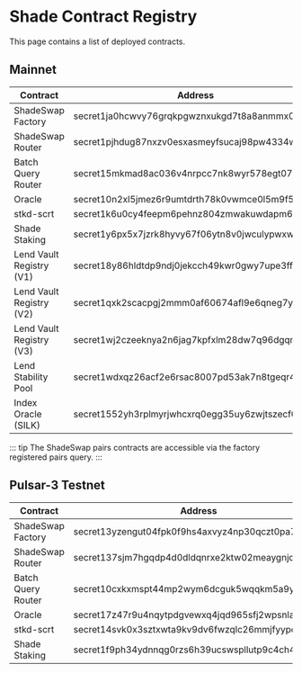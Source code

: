# Shade Contract Registry

This page contains a list of deployed contracts.

## Mainnet 
| Contract 	                    | Address	                                        | Code Hash 	                                                      |
|-----------------------------	|-----------------------------------------------	|------------------------------------------------------------------	|
| ShadeSwap Factory            	| secret1ja0hcwvy76grqkpgwznxukgd7t8a8anmmx05pp 	| 2ad4ed2a4a45fd6de3daca9541ba82c26bb66c76d1c3540de39b509abd26538e 	|
| ShadeSwap Router   	          | secret1pjhdug87nxzv0esxasmeyfsucaj98pw4334wyc 	| 448e3f6d801e453e838b7a5fbaa4dd93b84d0f1011245f0d5745366dadaf3e85 	|
| Batch Query Router          	| secret15mkmad8ac036v4nrpcc7nk8wyr578egt077syt 	| 1c7e86ba4fdb6760e70bf08a7df7f44b53eb0b23290e3e69ca96140810d4f432 	|
| Oracle                       	| secret10n2xl5jmez6r9umtdrth78k0vwmce0l5m9f5dm 	| 32c4710842b97a526c243a68511b15f58d6e72a388af38a7221ff3244c754e91 	|
| stkd-scrt                    	| secret1k6u0cy4feepm6pehnz804zmwakuwdapm69tuc4 	| f6be719b3c6feb498d3554ca0398eb6b7e7db262acb33f84a8f12106da6bbb09 	|
| Shade Staking               	| secret1y6px5x7jzrk8hyvy67f06ytn8v0jwculypwxws 	| 2a1ae7fd2be82931cb11d0ce82b2e243507f2006074e2f316da661beb1abe3c3 	|
| Lend Vault Registry (V1)    	| secret18y86hldtdp9ndj0jekcch49kwr0gwy7upe3ffw 	| 148a525ec7bffedfc41cbc5339bf22d9e310d49b65831a269c86774fb732948c 	|
| Lend Vault Registry (V2)    	| secret1qxk2scacpgj2mmm0af60674afl9e6qneg7yuny 	| ac5d501827d9a337a618ca493fcbf1323b20771378774a6bf466cb66361bf021 	|
| Lend Vault Registry (V3)    	| secret1wj2czeeknya2n6jag7kpfxlm28dw7q96dgqmfs 	| d837f716de3732a4118fbcb6d4cd0ef1d84ee83fef924f27b7c2a821f8528b39 	|
| Lend Stability Pool         	| secret1wdxqz26acf2e6rsac8007pd53ak7n8tgeqr46w 	| 4dcdce6a2f88ef2912b9988119b345b096909aa4ba3881eff19358d983c40210 	|
| Index Oracle (SILK)  	        | secret1552yh3rplmyrjwhcxrq0egg35uy6zwjtszecf0 	| 8d2b439383091ecb7806757a2b202e0056e542ade67951a0d5c352e74ce416cc 	|

::: tip
The ShadeSwap pairs contracts are accessible via the factory registered pairs query.
:::

## Pulsar-3 Testnet

| Contract 	| Address	| Code Hash 	|
|--------------------	|-----------------------------------------------	|------------------------------------------------------------------	|
| ShadeSwap Factory  	| secret13yzengut04fpk0f9hs4axvyz4np30qczt0pa7z 	| b08ebfdce22783cb6d0c606f4276d663d305ba268f2b2dd62414b630638e900d 	|
| ShadeSwap Router   	| secret137sjm7hgqdp4d0dldqnrxe2ktw02meaygnjd0e 	| 93dac48bf508eeb4c619fcb8b1cb260f9957e31450740a2b7325440ddf92daa8 	|
| Batch Query Router 	| secret10cxkxmspt44mp2wym6dcguk5wqqkm5a9ydw3du 	| 72a09535b77b76862f7b568baf1ddbe158a2e4bbd0f0879c69ada9b398e31c1f 	|
| Oracle             	| secret17z47r9u4nqytpdgvewxq4jqd965sfj2wpsnlak 	| 113c47c016667817b315dde03b4ee9774edf1fb293a7ea3f02d983c6b1fa1cf1 	|
| stkd-scrt          	| secret14svk0x3sztxwta9kv9dv6fwzqlc26mmjfyypc2 	| 680fbb3c8f8eb1c920da13d857daaedaa46ab8f9a8e26e892bb18a16985ec29e 	|
| Shade Staking      	| secret1f9ph34ydnnqg0rzs6h39ucswspllutp9c4ch4k 	| 5e1e1b0c2a8e2114d29725002be7206598ec68f4bdb28718b082fd84748d416f 	|
